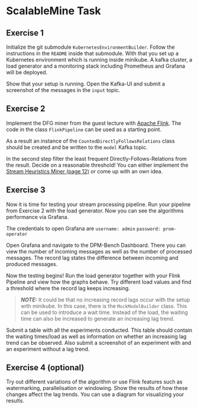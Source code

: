 # ScalableMine Task

## Exercise 1
Initialize the git submodule `KubernetesEnvironmentBuilder`.
Follow the instructions in the `README` inside that submodule. With that you set up a Kubernetes
environment which is running inside minikube. A kafka cluster, a load generator and a monitoring 
stack including Prometheus and Grafana will be deployed. 

Show that your setup is running. Open the Kafka-UI and submit a screenshot of the messages in the 
`input` topic.

## Exercise 2
Implement the DFG miner from the guest lecture with [Apache Flink](https://nightlies.apache.org/flink/flink-docs-master/docs/dev/datastream/overview/). 
The code in the class `FlinkPipeline` can be used as a starting point.

As a result an instance of the `CountedDirectlyFollowsRelations` class should be created and be written to the 
`model` Kafka topic.

In the second step filter the least frequent Directly-Follows-Relations from the result. Decide on a reasonable threshold!
You can either implement the [Stream Heuristics Miner (page 12)](https://arxiv.org/pdf/1212.6383) or come up with an own idea.

## Exercise 3
Now it is time for testing your stream processing pipeline. 
Run your pipeline from Exercise 2 with the load generator.
Now you can see the algorithms performance via Grafana.

The credentials to open Grafana are
`username: admin`
`password: prom-operator`

Open Grafana and navigate to the DPM-Bench Dashboard. There you can view the number of incoming messages as well 
as the number of processed messages. The record lag states the difference between incoming and produced messages. 

Now the testing begins! Run the load generator together with your Flink Pipeline and view how the graphs behave. 
Try different load values and find a threshold where the record lag keeps increasing.

> **_NOTE:_** It could be that no increasing record lags occur with the setup with minikube. 
In this case, there is the `MockModelBuilder` class. This can be used to introduce a wait time. 
Instead of the load, the waiting time can also be increased to generate an increasing lag trend.

Submit a table with all the experiments conducted. This table should contain the waiting times/load as well
as information on whether an increasing lag trend can be observed. Also submit a screenshot of an experiment
with and an experiment without a lag trend.

## Exercise 4 (optional)

Try out different variations of the algorithm or use Flink features such as watermarking, parallelisation or windowing. 
Show the results of how these changes affect the lag trends. You can use a diagram for visualizing your results. 